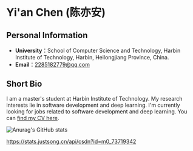 # Yi'an Chen (陈亦安)

## Personal Information
- **University**：School of Computer Science and Technology, Harbin Institute of Technology, Harbin, Heilongjiang Province, China.
- **Email**：2285182779@qq.com

## Short Bio
I am a master's student at Harbin Institute of Technology. My research interests lie in software development and deep learning. 
I'm currently looking for jobs related to software development and deep learning. 
You can [find my CV here](CV.pdf). 


![Anurag's GitHub stats](https://github-readme-stats.vercel.app/api?username=cya-hit)

https://stats.justsong.cn/api/csdn?id=m0_73719342
